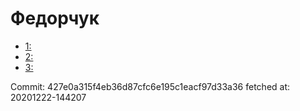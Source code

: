# Федорчук
- [1: ](1.md)
- [2: ](2.md)
- [3: ](3.md)

Commit: 427e0a315f4eb36d87cfc6e195c1eacf97d33a36
 fetched at: 20201222-144207
